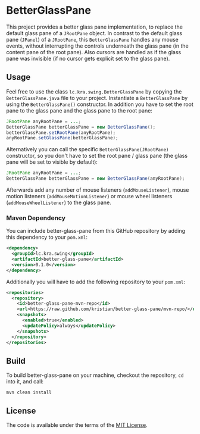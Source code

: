 BetterGlassPane
===============

This project provides a better glass pane implementation, to replace the default glass pane of a `JRootPane` object. In contrast to the default glass pane (`JPanel`) of a `JRootPane`, this `BetterGlassPane` handles any mouse events, without interrupting the controls underneath the glass pane (in the content pane of the root pane). Also cursors are handled as if the glass pane was invisible (if no cursor gets explicit set to the glass pane).

Usage
-----

Feel free to use the class `lc.kra.swing.BetterGlassPane` by copying the `BetterGlassPane.java` file to your project. Instantiate a `BetterGlassPane` by using the `BetterGlassPane()` constructor. In addition you have to set the root pane to the glass pane and the glass pane to the root pane:

```java
JRootPane anyRootPane = ...;
BetterGlassPane betterGlassPane = new BetterGlassPane();
betterGlassPane.setRootPane(anyRootPane);
anyRootPane.setGlassPane(betterGlassPane);
```

Alternatively you can call the specific `BetterGlassPane(JRootPane)` constructor, so you don't have to set the root pane / glass pane (the glass pane will be set to visible by default): 

```java
JRootPane anyRootPane = ...;
BetterGlassPane betterGlassPane = new BetterGlassPane(anyRootPane);
```

Afterwards add any number of mouse listeners (`addMouseListener`), mouse motion listeners (`addMouseMotionListener`) or mouse wheel listeners (`addMouseWheelListener`) to the glass pane.

### Maven Dependency
You can include better-glass-pane from this GitHub repository by adding this dependency to your `pom.xml`:

```xml
<dependency>
  <groupId>lc.kra.swing</groupId>
  <artifactId>better-glass-pane</artifactId>
  <version>0.1.0</version>
</dependency>
```

Additionally you will have to add the following repository to your `pom.xml`:

```xml
<repositories>
  <repository>
    <id>better-glass-pane-mvn-repo</id>
    <url>https://raw.github.com/kristian/better-glass-pane/mvn-repo/</url>
    <snapshots>
      <enabled>true</enabled>
      <updatePolicy>always</updatePolicy>
    </snapshots>
  </repository>
</repositories>
```

Build
-----

To build better-glass-pane on your machine, checkout the repository, `cd` into it, and call:
```
mvn clean install
```

License
-------

The code is available under the terms of the [MIT License](http://opensource.org/licenses/MIT).